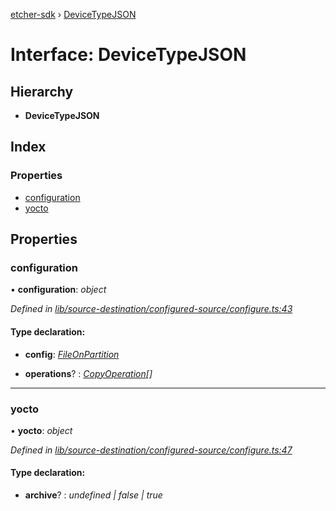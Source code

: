 [etcher-sdk](../README.md) › [DeviceTypeJSON](devicetypejson.md)

# Interface: DeviceTypeJSON

## Hierarchy

* **DeviceTypeJSON**

## Index

### Properties

* [configuration](devicetypejson.md#configuration)
* [yocto](devicetypejson.md#yocto)

## Properties

###  configuration

• **configuration**: *object*

*Defined in [lib/source-destination/configured-source/configure.ts:43](https://github.com/balena-io-modules/etcher-sdk/blob/96443cd/lib/source-destination/configured-source/configure.ts#L43)*

#### Type declaration:

* **config**: *[FileOnPartition](fileonpartition.md)*

* **operations**? : *[CopyOperation](copyoperation.md)[]*

___

###  yocto

• **yocto**: *object*

*Defined in [lib/source-destination/configured-source/configure.ts:47](https://github.com/balena-io-modules/etcher-sdk/blob/96443cd/lib/source-destination/configured-source/configure.ts#L47)*

#### Type declaration:

* **archive**? : *undefined | false | true*
